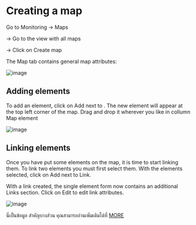 # Creating a map

Go to Monitoring → Maps

→ Go to the view with all maps

→ Click on Create map

The Map tab contains general map attributes:

![image](https://github.com/lersakk/ZabbixUserManual/assets/136166133/57337970-c73b-433c-b6ab-ddbb14dc8121)

## Adding elements

To add an element, click on Add next to . The new element will appear at the top left corner of the map. Drag and drop it wherever you like in collumn Map element

![image](https://github.com/lersakk/ZabbixUserManual/assets/136166133/689c67ec-3f8e-4f4b-802d-9c1b11e3504b)

## Linking elements

Once you have put some elements on the map, it is time to start linking them. To link two elements you must first select them. With the elements selected, click on Add next to Link.

With a link created, the single element form now contains an additional Links section. Click on Edit to edit link attributes.


![image](https://github.com/lersakk/ZabbixUserManual/assets/136166133/46f8ec4e-8721-44bb-9406-257826682273)


นี่เป็นข้อมูล สำคัญบางส่วน คุณสามารถอ่านเพิ่มเติมได้ที่ [MORE](https://www.zabbix.com/documentation/current/en/manual/config/visualization/maps/map)

